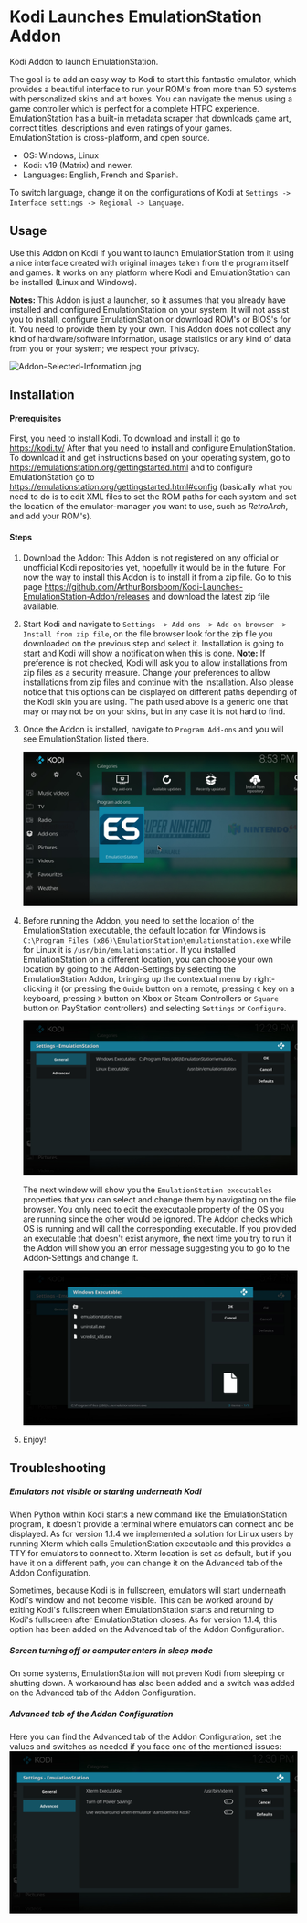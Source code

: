 # Kodi Launches EmulationStation Addon
Kodi Addon to launch EmulationStation.

The goal is to add an easy way to Kodi to start this fantastic emulator, which provides a beautiful interface to run your ROM's from more than 50 systems with personalized skins and art boxes. You can navigate the menus using a game controller which is perfect for a complete HTPC experience. EmulationStation has a built-in metadata scraper that downloads game art, correct titles, descriptions and even ratings of your games. EmulationStation is cross-platform, and open source.

* OS: Windows, Linux
* Kodi: v19 (Matrix) and newer.
* Languages: English, French and Spanish.

To switch language, change it on the configurations of Kodi at `Settings -> Interface settings -> Regional -> Language`.

## Usage
Use this Addon on Kodi if you want to launch EmulationStation from it using a nice interface created with original images taken from the program itself and games. It works on any platform where Kodi and EmulationStation can be installed (Linux and Windows).

**Notes:**
This Addon is just a launcher, so it assumes that you already have installed and configured EmulationStation on your system. It will not assist you to install, configure EmulationStation or download ROM's or BIOS's for it. You need to provide them by your own. This Addon does not collect any kind of hardware/software information, usage statistics or any kind of data from you or your system; we respect your privacy.


![Addon-Selected-Information.jpg](/script.kodi.launches.emulationstation/resources/addon-screenshots/Addon-Selected-Information.jpg)


## Installation

#### Prerequisites
First, you need to install Kodi. To download and install it go to https://kodi.tv/
After that you need to install and configure EmulationStation. To download it and get instructions based on your operating system, go to https://emulationstation.org/gettingstarted.html and to configure EmulationStation go to https://emulationstation.org/gettingstarted.html#config (basically what you need to do is to edit XML files to set the ROM paths for each system and set the location of the emulator-manager you want to use, such as *RetroArch*, and add your ROM's).

#### Steps
1. Download the Addon:
   This Addon is not registered on any official or unofficial Kodi repositories yet, hopefully it would be in the future. For now the way to install this Addon is to install it from a zip file.
   Go to this page https://github.com/ArthurBorsboom/Kodi-Launches-EmulationStation-Addon/releases and download the latest zip file available.

2. Start Kodi and navigate to `Settings -> Add-ons -> Add-on browser -> Install from zip file`, on the file browser look for the zip file you downloaded on the previous step and select it. Installation is going to start and Kodi will show a notification when this is done.
   **Note:** If preference is not checked, Kodi will ask you to allow installations from zip files as a security measure. Change your preferences to allow installations from zip files and continue with the installation. Also please notice that this options can be displayed on different paths depending of the Kodi skin you are using. The path used above is a generic one that may or may not be on your skins, but in any case it is not hard to find.

3. Once the Addon is installed, navigate to `Program Add-ons` and you will see EmulationStation listed there.   

   ![Addon-Selected.jpg](script.kodi.launches.emulationstation/resources/addon-screenshots/Addon-Selected.jpg)

4. Before running the Addon, you need to set the location of the EmulationStation executable, the default location for Windows is `C:\Program Files (x86)\EmulationStation\emulationstation.exe` while for Linux it is `/usr/bin/emulationstation`. If you installed EmulationStation on a different location, you can choose your own location by going to the Addon-Settings by selecting the EmulationStation Addon, bringing up the contextual menu by right-clicking it (or pressing the `Guide` button on a remote, pressing `C` key on a keyboard, pressing `X` button on Xbox or Steam Controllers or `Square` button on PayStation controllers) and selecting `Settings` or `Configure`.

   ![Addon-Settings.jpg](script.kodi.launches.emulationstation/resources/addon-screenshots/Addon-Settings.jpg)

   The next window will show you the `EmulationStation executables` properties that you can select and change them by navigating on the file browser. You only need to edit the executable property of the OS you are running since the other would be ignored. The Addon checks which OS is running and will call the corresponding executable. If you provided an executable that doesn't exist anymore, the next time you try to run it the Addon will show you an error message suggesting you to go to the Addon-Settings and change it.   

   ![Addon-Settings-Edit-Executable.jpg](script.kodi.launches.emulationstation/resources/addon-screenshots/Addon-Settings-Edit-Executable.jpg)

5. Enjoy!


## Troubleshooting

##### Emulators not visible or starting underneath Kodi
When Python within Kodi starts a new command like the EmulationStation program, it doesn't provide a terminal where emulators can connect and be displayed. As for version 1.1.4 we implemented a solution for Linux users by running Xterm which calls EmulationStation executable and this provides a TTY for emulators to connect to. Xterm location is set as default, but if you have it on a different path, you can change it on the Advanced tab of the Addon Configuration.

Sometimes, because Kodi is in fullscreen, emulators will start underneath Kodi's window and not become visible. This can be worked around by exiting Kodi's fullscreen when EmulationStation starts and returning to Kodi's fullscreen after EmulationStation closes. As for version 1.1.4, this option has been added on the Advanced tab of the Addon Configuration.

##### Screen turning off or computer enters in sleep mode
On some systems, EmulationStation will not preven Kodi from sleeping or shutting down. A workaround has also been added and a switch was added on the Advanced tab of the Addon Configuration.

##### Advanced tab of the Addon Configuration
Here you can find the Advanced tab of the Addon Configuration, set the values and switches as needed if you face one of the mentioned issues:
![Addon-Settings-Advance.jpg](script.kodi.launches.emulationstation/resources/addon-screenshots/Addon-Settings-Advance.jpg)
